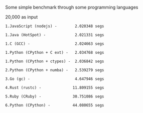 Some simple benchmark through some programming languages

  20,000 as input

    1.JavaScript (nodejs) -        2.020348 segs

    1.Java (HotSpot) -             2.021331 segs

    1.C (GCC) -                    2.024663 segs

    1.Python (CPython + C ext) -   2.034768 segs

    1.Python (CPython + ctypes) -  2.036842 segs

    2.Python (CPython + numba) -   2.539279 segs

    3.Go (gc) -                    4.647946 segs

    4.Rust (rustc) -              11.809155 segs

    5.Ruby (CRuby) -              30.751086 segs

    6.Python (CPython) -          44.080655 segs
